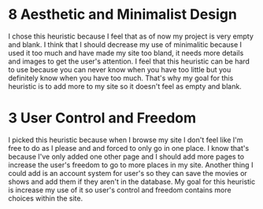 # 8 Aesthetic and Minimalist Design

I chose this heuristic because I feel that as of now my project is very empty and blank. 
I think that I should decrease my use of minimalitic because I used it too much and have made my site too bland, it needs more details and images to get the user's attention.
I feel that this heuristic can be hard to use because you can never know when you have too little but you definitely know when you have too much. 
That's why my goal for this heuristic is to add more to my site so it doesn't feel as empty and blank.

# 3 User Control and Freedom

I picked this heuristic because when I browse my site I don't feel like I'm free to do as I please and and forced to only go in one place.
I know that's because I've only added one other page and I should add more pages to increase the user's freedom to go to more places in my site.
Another thing I could add is an account system for user's so they can save the movies or shows and add them if they aren't in the database.
My goal for this heuristic is increase my use of it so user's control and freedom contains more choices within the site.
